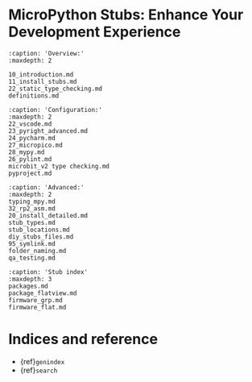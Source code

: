 # MicroPython Stubs: Enhance Your Development Experience

```{toctree}
:caption: 'Overview:'
:maxdepth: 2

10_introduction.md
11_install_stubs.md
22_static_type_checking.md
definitions.md
```

```{toctree}
:caption: 'Configuration:'
:maxdepth: 2
22_vscode.md
23_pyright_advanced.md
24_pycharm.md
27_micropico.md
28_mypy.md
26_pylint.md
microbit_v2 type checking.md
pyproject.md
```

```{toctree}
:caption: 'Advanced:'
:maxdepth: 2
typing_mpy.md
32_rp2_asm.md
20_install_detailed.md
stub_types.md
stub_locations.md
diy_stubs_files.md
95_symlink.md
folder_naming.md
qa_testing.md
```

```{toctree}
:caption: 'Stub index'
:maxdepth: 3
packages.md
package_flatview.md
firmware_grp.md
firmware_flat.md

```

# Indices and reference

- {ref}`genindex`
- {ref}`search`

<!-- - {ref}`modindex` -->
